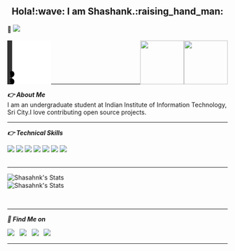 
<h2 align="center">Hola!:wave: I am Shashank.:raising_hand_man:</h2>

:eyes: ![](https://komarev.com/ghpvc/?username=shashankmotruri)
<br><br>
<img src="icons/minion.gif" align="left" width=100 height=100>
<img src="https://media.giphy.com/media/KxbZ21Jnz4YdaLN2co/giphy.gif" align="right" right=0 width=100 height=100>
<img src="https://media.giphy.com/media/iGSaKnq1Wr2mVilAU5/giphy.gif" align="right" width=100 height=100>
<br>
<br><br><br><br><hr>
***:point_right: About Me***<br />
I am an undergraduate student at Indian Institute of Information Technology, Sri City.I love contributing open source projects.<br><hr>
***:point_right: Technical Skills***

<img src = "https://img.shields.io/badge/-HTML5-E34F26?style=flat&logo=html5&logoColor=white">&nbsp;<img src = "https://img.shields.io/badge/-CSS3-1572B6?style=flat&logo=css3&logoColor=white">&nbsp;<img src="https://img.shields.io/badge/-Bootstrap-563D7C?style=flat&logo=bootstrap&logoColor=white">&nbsp;<img src="https://img.shields.io/badge/-javascipt%203-brown?style=flat&logo=javascript&logoColor=white">&nbsp;<img src="https://img.shields.io/badge/-C%20&%20C++-green?style=flat&logo=c%2B%2B&logoColor=ffffff">&nbsp;<img src="https://img.shields.io/badge/-Java -06305b?style=flat&logo=java&logoColor=white">&nbsp;<img src="https://img.shields.io/badge/-Python%203-black?style=flat&logo=python&logoColor=white">
<br /><br />
<hr>
<p><img align="left" width="400px" src="https://github-readme-stats.vercel.app/api?username=shashankmotruri&show_icons=true&theme=buefy" alt="Shasahnk's Stats" /></p>
<p>&nbsp;<img align="center"  src="https://github-readme-stats.vercel.app/api/top-langs/?username=shashankmotruri&layout=compact" alt="Shasahnk's Stats" /></p>
<br>




<hr>

***:monocle_face: Find Me on***
<p align='left'>
<a href="https://dev.to/shashankmotruri"><img height="30" src="https://github.com/shashankmotruri/shashankmotruri/blob/main/icons/dev.png?raw=true"></a>&nbsp;&nbsp;
<a href="https://twitter.com/_iM_Shashank?s=09"><img height="30" src="https://github.com/shashankmotruri/shashankmotruri/blob/main/icons/twitter.jpg"></a>&nbsp;&nbsp;
<a href="https://www.instagram.com/shashank_motruri"><img height="30" src="https://github.com/shashankmotruri/shashankmotruri/blob/main/icons/instagram.jpg?raw=true"></a>&nbsp;&nbsp;
<a href="https://www.linkedin.com/in/shashank-motruri"><img height="30" src="https://github.com/shashankmotruri/shashankmotruri/blob/main/icons/linkedin.png?raw=true"></a>
</p><hr>

